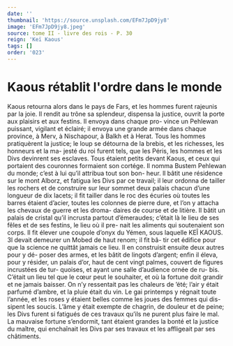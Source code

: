 ```yaml
---
date: ''
thumbnail: 'https://source.unsplash.com/EFm7JpD9jy8'
image: 'EFm7JpD9jy8.jpeg'
source: tome II - livre des rois - P. 30
reign: 'Keï Kaous'
tags: []
order: '023'
---
```


# Kaous rétablit l'ordre dans le monde

Kaous retourna alors dans le pays de Fars, et les
hommes furent rajeunis par la joie. Il rendit au trône
sa splendeur, dispensa la justice, ouvrit la porte aux
plaisirs et aux festins. Il envoya dans chaque pro-
vince un Pehlewan puissant, vigilant et éclairé; il
envoya une grande armée dans chaque province,
à Merv, à Nischapour, à Balkh et à Herat. Tous les
hommes pratiquèrent la justice; le loup se détourna
de la brebis, et les richesses, les honneurs et la ma-
jesté du roi furent tels, que les Péris, les hommes
et les Divs devinrent ses esclaves. Tous étaient petits
devant Kaous, et ceux qui portaient des couronnes
formaient son cortége. Il nomma Bustem Pehlewan
du monde; c’est à lui qu’il attribua tout son bon-
heur. ll bâtit une résidence sur le mont Alborz, et
fatigua les Divs par ce travail; il leur ordonna de
tailler les rochers et de construire sur leur sommet
deux palais chacun d’une longueur de dix lacets; il fit
tailler dans le roc des écuries où toutes les barres
étaient d’acier, toutes les colonnes de pierre dure,
et l’on y attacha les chevaux de guerre et les droma-
daires de course et de litière. Il bâtit un palais de cristal qu’il incrusta partout d’émeraudes; c’était là
le lieu de ses fêles et de ses festins, le lieu où il pre-
nait les aliments qui soutenaient son corps. Il fit élever une coupole d’onyx du Yémen, sous laquelle
KEÎ KAOUS. 3l devait demeurer un Mobed de haut renom; il fit bâ-
tir cet édifice pour que la science ne quittât jamais ce lieu. Il en construisit ensuite deux autres pour y dé- poser des armes, et les bâtit de lingots d’argent; enfin
il éleva, pour y résider, un palais d’or, haut de cent
vingt palmes, couvert de figures incrustées de tur- quoises, et ayant une salle d’audience ornée de ru-
bis. C’était un lieu tel que le cœur peut le souhaiter,
et où la fortune doit grandir et ne jamais baisser. On n’y ressentait pas les chaleurs de ’été; l’air y
était parfumé d’ambre, et la pluie était du vin. Le
gai printemps y régnait toute l’année, et les roses y étaient belles comme les joues des femmes qui dis- sipent les soucis. L’âme y était exempte de chagrin,
de douleur et de peine; les Divs furent si fatigués de ces travaux qu’ils ne purent plus faire le mal. La mauvaise fortune s’endormit, tant étaient grandes la bonté et la justice du maître, qui enchaînait les Divs
par ses travaux et les affligeait par ses châtiments.
